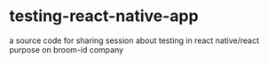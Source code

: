 # testing-react-native-app

a source code for sharing session about testing in react native/react purpose on broom-id company